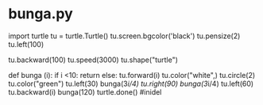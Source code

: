 # bunga.py
import turtle
tu = turtle.Turtle()
tu.screen.bgcolor('black')
tu.pensize(2)
tu.left(100)

tu.backward(100)
tu.speed(3000)
tu.shape("turtle")

def bunga (i):
	if i <10:
		return
	else:
		tu.forward(i)
		tu.color("white",)
		tu.circle(2)
		tu.color("green")
		tu.left(30)
		bunga(3*i/4)
		tu.right(90)
		bunga(3*i/4)
		tu.left(60)
		tu.backward(i)
bunga(120)
turtle.done()
#inidel
